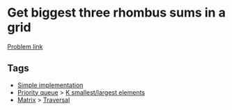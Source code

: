 # Get biggest three rhombus sums in a grid

[Problem link](https://leetcode.com/problems/get-biggest-three-rhombus-sums-in-a-grid)

## Tags

* [Simple implementation](/README.md#Simple_implementation)
* [Priority queue](/README.md#Priority_queue) > [K smallest/largest elements](/README.md#Priority_queue-K_smallest_largest_elements)
* [Matrix](/README.md#Matrix) > [Traversal](/README.md#Matrix-Traversal)
